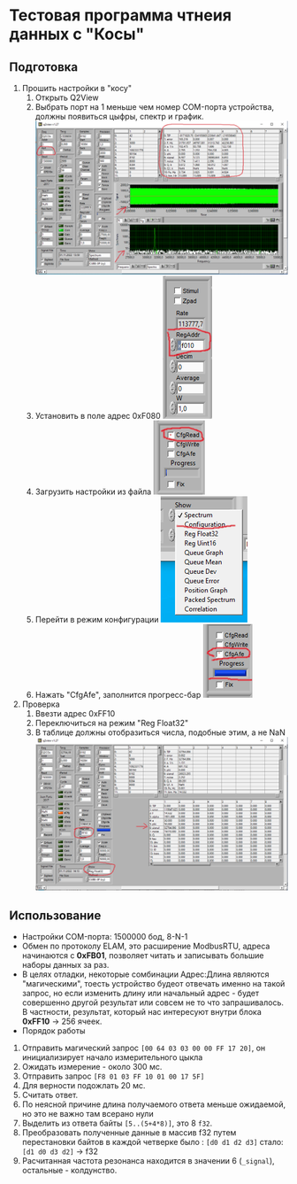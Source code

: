 # Тестовая программа чтнеия данных с "Косы"

## Подготовка
1. Прошить настройки в "косу"
    1. Открыть Q2View
    2. Выбрать порт на 1 меньше чем номер COM-порта устройства, должны появиться цыфры, спектр и график.
    ![connect](img/connect.png)
    2. Установить в поле адрес 0xF080
    ![cfg_addr](img/cfg_addr.png)
    3. Загрузить настройки из файла
    ![load](img/load.png)
    4. Перейти в режим конфигурации ![config_mode](img/config_mode.png)
    5. Нажать "CfgAfe", заполнится прогресс-бар ![cfg_afe](img/cfg_afe.png)
2. Проверка
    1. Ввезти адрес 0xFF10
    2. Переключиться на режим "Reg Float32"
    3. В таблице должны отобразиться числа, подобные этим, а не NaN
    ![test](img/test.png)

## Использование
- Настройки COM-порта: 1500000 бод, 8-N-1
- Обмен по протоколу ELAM, это расширение ModbusRTU, адреса начинаются с __0xFB01__, позволяет читать и записывать большие наборы данных за раз.
- В целях отладки, некоторые сомбинации Адрес:Длина являются "магическими", тоесть устройство будеот отвечать именно на такой запрос, но если изменить длину или начальный адрес - будет совершенно другой результат или совсем не то что запрашивалось. В частности, результат, который нас интересуют внутри блока __0xFF10__ -> 256 ячеек.
- Порядок работы
1. Отправить магический запрос `[00 64 03 03 00 00 FF 17 20]`, он инициализирует начало измерительного цыкла
2. Ожидать измерение - около 300 мс.
3. Отправить запрос `[F8 01 03 FF 10 01 00 17 5F]`
4. Для верности подожлать 20 мс.
5. Считать ответ.
6. По неясной причине длина получаемого ответа меньше ожидаемой, но это не важно там всерано нули
7. Выделить из ответа байты `[5..(5+4*8)]`, это 8 `f32`.
8. Преобразовать полученные данные в массив f32 путем перестановки байтов в каждой четверке
    было : `[d0 d1 d2 d3]`
    стало: `[d1 d0 d3 d2]` -> f32
9. Расчитанная частота резонанса находится в значении 6 (`_signal`), остальные - колдунство.
